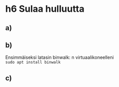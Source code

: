 # h6 Sulaa hulluutta

  ## a)

  ## b)
  Ensimmäiseksi latasin binwalk: n virtuaalikoneelleni<br>
  `sudo apt install binwalk`

  ## c)
